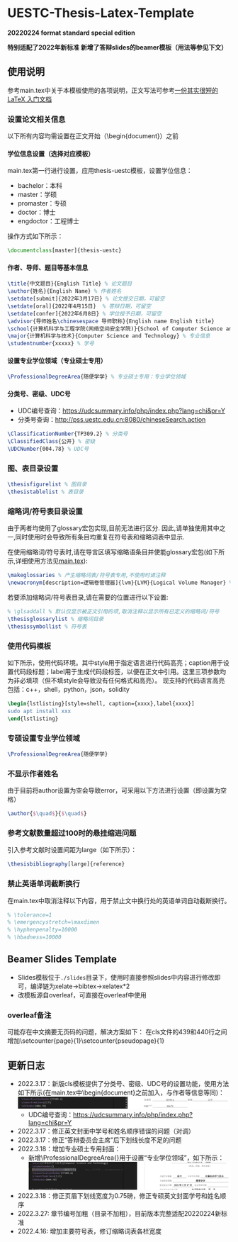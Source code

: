 # UESTC-Thesis-Latex-Template
**20220224 format standard special edition**

**特别适配了2022年新标准**
**新增了答辩slides的beamer模板（用法等参见下文）**
## 使用说明

参考main.tex中关于本模板使用的各项说明，正文写法可参考[一份其实很短的 LaTeX 入门文档](https://liam.page/2014/09/08/latex-introduction/)

### 设置论文相关信息

以下所有内容均需设置在正文开始（\begin{document}）之前
#### 学位信息设置（选择对应模板）

main.tex第一行进行设置，应用thesis-uestc模板，设置学位信息：
* bachelor：本科
* master：学硕
* promaster：专硕
* doctor：博士
* engdoctor：工程博士

操作方式如下所示：

```tex
\documentclass[master]{thesis-uestc}
```

#### 作者、导师、题目等基本信息

```tex
\title{中文题目}{English Title} % 论文题目
\author{姓名}{English Name} % 作者姓名
\setdate[submit]{2022年3月17日} % 论文提交日期，可留空
\setdate[oral]{2022年4月15日}  % 答辩日期，可留空
\setdate[confer]{2022年6月8日} % 学位授予日期，可留空
\advisor{导师姓名\chinesespace 导师职称}{English name English title}
\school{计算机科学与工程学院(网络空间安全学院)}{School of Computer Science and Engineering(School of Cyberspace Security)} % 学院信息
\major{计算机科学与技术}{Computer Science and Technology} % 专业信息
\studentnumber{xxxxx} % 学号
```

#### 设置专业学位领域（专业硕士专用）

```tex
\ProfessionalDegreeArea{随便学学} % 专业硕士专用：专业学位领域
```

#### 分类号、密级、UDC号

* UDC编号查询：https://udcsummary.info/php/index.php?lang=chi&pr=Y
* 分类号查询：http://pss.uestc.edu.cn:8080/chineseSearch.action

```tex
\ClassificationNumber{TP309.2} % 分类号
\ClassifiedClass{公开} % 密级
\UDCNumber{004.78} % UDC号
```

### 图、表目录设置

```tex
\thesisfigurelist % 图目录
\thesistablelist % 表目录
```

### 缩略词/符号表目录设置

由于两者均使用了glossary宏包实现,目前无法进行区分. 因此,请单独使用其中之一,同时使用时会导致所有条目均重复在符号表和缩略词表中显示.

在使用缩略词/符号表时,请在导言区填写缩略语条目并使能glossary宏包(如下所示,详细使用方法见[main.tex](main.tex)):
```tex
\makeglossaries % 产生缩略词表/符号表专用,不使用时请注释
\newacronym[description=逻辑卷管理器]{lvm}{LVM}{Logical Volume Manager} % 定义缩略词/符号:以本项为例,逻辑卷管理器为中文名称;lvm用于文内引用;LVM为显示的应为缩略语或符号;Logical Volume Manager为显示的英文全称/描述
```

若要添加缩略词/符号表目录,请在需要的位置进行以下设置:

```tex
% \glsaddall % 默认仅显示被正文引用的项,取消注释以显示所有已定义的缩略词/符号
\thesisglossarylist % 缩略词目录
\thesissymbollist % 符号表
```


### 使用代码模板

如下所示，使用代码环境。其中style用于指定语言进行代码高亮；caption用于设置代码段标题；label用于生成代码段标签，以便在正文中引用。这里三项参数均为非必填项（但不填style会导致没有任何格式和高亮）。
现支持的代码语言高亮包括：c++，shell，python，json，solidity

```tex
\begin{lstlisting}[style=shell, caption={xxxx},label{xxxx}]
sudo apt install xxx
\end{lstlisting}
```

### 专硕设置专业学位领域

```tex
\ProfessionalDegreeArea{随便学学}
```


### 不显示作者姓名

由于目前将author设置为空会导致error，可采用以下方法进行设置（即设置为空格）

```tex
\author{$\quad$}{$\quad$}
```

### 参考文献数量超过100时的悬挂缩进问题

引入参考文献时设置间距为large（如下所示）：

```tex
\thesisbibliography[large]{reference}
```

### 禁止英语单词截断换行

在main.tex中取消注释以下内容，用于禁止文中换行处的英语单词自动截断换行。

```tex
% \tolerance=1
% \emergencystretch=\maxdimen
% \hyphenpenalty=10000
% \hbadness=10000
```

## Beamer Slides Template

* Slides模板位于`./slides`目录下，使用时直接参照slides中内容进行修改即可，编译链为xelate->bibtex->xelatex*2
* 改模板源自overleaf，可直接在overleaf中使用

### overleaf备注

可能存在中文摘要无页码的问题，解决方案如下：
在cls文件的439和440行之间增加\setcounter{page}{1}\setcounter{pseudopage}{1}

## 更新日志
* 2022.3.17：新版cls模板提供了分类号、密级、UDC号的设置功能，使用方法如下所示(在main.tex中\begin{document}之前加入，与作者等信息等同)：
  ![UDC](READMEFig/UDCID.png)
  * UDC编号查询：https://udcsummary.info/php/index.php?lang=chi&pr=Y
* 2022.3.17：修正英文封面中学号和姓名顺序错误的问题（对调）
* 2022.3.17：修正“答辩委员会主席”后下划线长度不足的问题
* 2022.3.18：增加专业硕士专用封面：
  * 新增\ProfessionalDegreeArea{}用于设置“专业学位领域”，如下所示：
  ![UDC](READMEFig/promaster.png)
* 2022.3.18：修正页眉下划线宽度为0.75磅，修正专硕英文封面学号和姓名顺序
* 2022.3.27: 章节编号加粗（目录不加粗），目前版本完整适配20220224新标准
* 2022.4.16: 增加主要符号表，修订缩略词表各栏宽度

